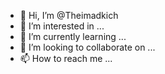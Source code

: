 - 👋 Hi, I’m @Theimadkich
- 👀 I’m interested in ...
- 🌱 I’m currently learning ...
- 💞️ I’m looking to collaborate on ...
- 📫 How to reach me ...

<!---
Theimadkich/Theimadkich is a ✨ special ✨ repository because its `README.md` (this file) appears on your GitHub profile.
You can click the Preview link to take a look at your changes.
--->

